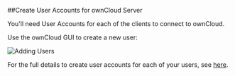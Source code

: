 ##Create User Accounts for ownCloud Server

You'll need User Accounts for each of the clients to connect to ownCloud. 

Use the ownCloud GUI to create a new user: 

![Adding Users](/Users/kantimann/workspace/RedHat/OwnCloud_RH/OwncloudGSG/CreateNewUser.png)

For the full details to create user accounts for each of your users, see [here](https://doc.owncloud.org/server/10.3/admin_manual/configuration/user/user_configuration.html#creating-a-new-user).

